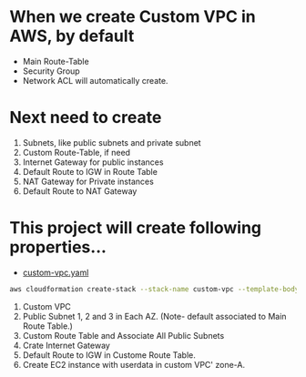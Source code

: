 # When we create Custom VPC in AWS, by default
- Main Route-Table
- Security Group
- Network ACL will automatically create.

#  Next need to create 
1. Subnets, like public subnets and private subnet
2. Custom Route-Table, if need
3. Internet Gateway for public instances
4. Default Route to IGW in Route Table
5. NAT Gateway for Private instances
6. Default Route to NAT Gateway

# This project will create following properties...
 - [custom-vpc.yaml](./Templates/custom-vpc.yaml)
```bash
aws cloudformation create-stack --stack-name custom-vpc --template-body file://custom-vpc.yaml
```
1. Custom VPC
2. Public Subnet 1, 2 and 3 in Each AZ. (Note- default associated to Main Route Table.)
3. Custom Route Table and Associate All Public Subnets
4. Crate Internet Gateway
5. Default Route to IGW in Custome Route Table.
6. Create EC2 instance with userdata in custom VPC' zone-A.
